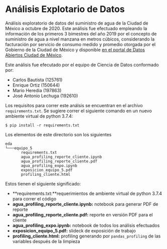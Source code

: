 # Análisis Explotario de Datos
Análisis exploratorio de datos del suministro de agua de la Ciudad de México a octubre de 2020. Este análisis fue efectuado empleando la información de  los primeros 3 bimestres del año 2019 por el concepto de suministro de agua a nivel manzana en metros cúbicos, considerando la facturación por servicio de consumo medido y promedio otorgada por el Gobierno de la Ciudad de México y disponible [en el portal de Datos Abiertos Ciudad de México](https://datos.cdmx.gob.mx/explore/dataset/consumo-agua/information/).

Este análisis fue efecutado por el equipo de Ciencia de Datos conformado por:
* Carlos Bautista (125761)
* Enrique Ortiz (150644)
* Mario Heredia (197863)
* José Antonio Lechuga (192610)

Los requisitos para correr este análsis se encuentran en el archivo `requirements.txt`. Se sugiere
correr el siguiente comando en un nuevo ambiente virtual de python 3.7.4:
```
$ pip install -r requirements.txt
```

Los elementos de este directorio son los siguientes
 ```
eda
└───equipo_5
        requirements.txt
        agua_profiling_reporte_cliente.ipynb
        agua_profiling_reporte_cliente.pdf
        agua_profiling_expo.ipynb
        exposicion_equipo_5.pdf
        profiling_cliente.html
```

Estos tienen el siguiente significado:

* **requirements.txt:**requerimientos de ambiente virtual de python 3.7.4 para correr el código
* **agua_profiling_reporte_cliente.ipynb:** notebook para generar PDF de reporte
* **agua_profiling_reporte_cliente.pdf:** reporte en versión PDF para el cliente
* **agua_profiling_expo.ipynb:** notebook de todos los análisis efectuados
* **exposicion_equipo_5.pdf:** slideck de exposición de trabajo
* **profiling_cliente.html:** profiling generando por `pandas_profiling` de las variables después de la limpieza